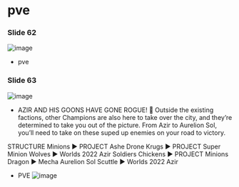 # pve



### Slide 62

![image](https://lh7-rt.googleusercontent.com/slidesz/AGV_vUe5JwX3dFRqIG9LI1PMcnDGLiBks3Jn74zk6PYskl7kEnlCV5GoQ40mJX2yG1vB6cfMka7bF8mPFfPs0KZFc06Vl5BfpjxQzpt6o_i8pD4Rrezk2stSX4JlUJLHeQHfr-W8cd17odw=s2048?key=SjUse99o8xCmA1E3Rz1wYw)
- pve

### Slide 63

![image](https://lh7-rt.googleusercontent.com/slidesz/AGV_vUf8mGXr9-mPQZTZoSH_FhTr-axk6QspZ6YucQWCqoUdYZFZkYAJG4NnpJ-N7B78U5mbyCfRgbJsc6mufTDHOKkL0EVv4-rabapSclnoxj2RvqYggeGTHr2ywiAjhJYxnPfZ_alPHHs=s2048?key=SjUse99o8xCmA1E3Rz1wYw)
- AZIR AND HIS GOONS HAVE GONE ROGUE! 
Outside the existing factions, other Champions are also here to take over the city, and they’re determined to take you out of the picture. From Azir to Aurelion Sol, you’ll need to take on these suped up enemies on your road to victory.


STRUCTURE
Minions 		► 		PROJECT Ashe Drone
Krugs 			► 		PROJECT Super Minion
Wolves 		► 		Worlds 2022 Azir Soldiers
Chickens 		► 		PROJECT Minions
Dragon 		► 		Mecha Aurelion Sol
Scuttle 		► 		Worlds 2022 Azir
- PVE
![image](https://lh7-rt.googleusercontent.com/slidesz/AGV_vUcuKQxJjHjiatUg_pGJG6ddBsIEKAog5IbggJBj8HWwuHmCuh05R8C_dETmXTF0bNkly894FYVlximkQsxtG88hjH6zcLpMchkfI1aXE_AB0Ih0VpUifU9Fz5tmNmLbrimekAj6cJs=s2048?key=SjUse99o8xCmA1E3Rz1wYw)